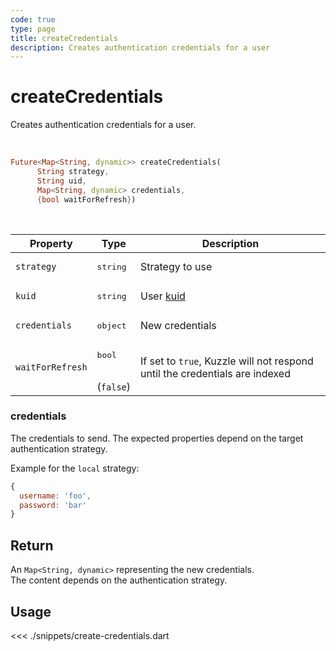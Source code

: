 ```yaml
---
code: true
type: page
title: createCredentials
description: Creates authentication credentials for a user
---
```


# createCredentials

Creates authentication credentials for a user.

<br />

```dart
Future<Map<String, dynamic>> createCredentials(
      String strategy,
      String uid,
      Map<String, dynamic> credentials,
      {bool waitForRefresh})
```

<br />

| Property | Type | Description |
| --- | --- | --- |
| `strategy` | <pre>string</pre> | Strategy to use |
| `kuid` | <pre>string</pre> | User [kuid](/core/2/guides/essentials/user-authentication#kuzzle-user-identifier-kuid) |
| `credentials` | <pre>object</pre> | New credentials |
| `waitForRefresh` | <pre>bool</pre><br />(`false`) | If set to `true`, Kuzzle will not respond until the credentials are indexed |

### credentials

The credentials to send. The expected properties depend on the target authentication strategy.

Example for the `local` strategy:

```js
{
  username: 'foo',
  password: 'bar'
}
```

## Return

An `Map<String, dynamic>` representing the new credentials.  
The content depends on the authentication strategy.

## Usage

<<< ./snippets/create-credentials.dart
